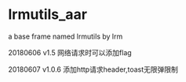 # lrmutils_aar
a base frame named lrmutils by lrm


20180606 v1.5 网络请求时可以添加flag

20180607 v1.0.6 添加http请求header,toast无限弹限制
